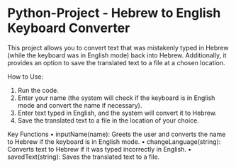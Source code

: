 # Python-Project - Hebrew to English Keyboard Converter
This project allows you to convert text that was mistakenly typed in Hebrew (while the keyboard was in English mode) back into Hebrew. Additionally, it provides an option to save the translated text to a file at a chosen location.

How to Use:
1.	Run the code.
2.	Enter your name (the system will check if the keyboard is in English mode and convert the name if necessary).
3.	Enter text typed in English, and the system will convert it to Hebrew.
4.	Save the translated text to a file in the location of your choice.

Key Functions
•	inputName(name): Greets the user and converts the name to Hebrew if the keyboard is in English mode.
•	changeLanguage(string): Converts text to Hebrew if it was typed incorrectly in English.
•	savedText(string): Saves the translated text to a file.


